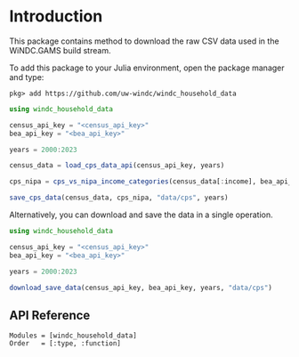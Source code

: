 # Introduction

This package contains method to download the raw CSV data used in the WiNDC.GAMS build stream. 

To add this package to your Julia environment, open the package manager and type:

```
pkg> add https://github.com/uw-windc/windc_household_data
```


```julia
using windc_household_data

census_api_key = "<census_api_key>"
bea_api_key = "<bea_api_key>"

years = 2000:2023

census_data = load_cps_data_api(census_api_key, years)

cps_nipa = cps_vs_nipa_income_categories(census_data[:income], bea_api_key, years)

save_cps_data(census_data, cps_nipa, "data/cps", years)
```

Alternatively, you can download and save the data in a single operation.

```julia
using windc_household_data

census_api_key = "<census_api_key>"
bea_api_key = "<bea_api_key>"

years = 2000:2023

download_save_data(census_api_key, bea_api_key, years, "data/cps")
```

## API Reference


```@autodocs
Modules = [windc_household_data]
Order   = [:type, :function]
```

